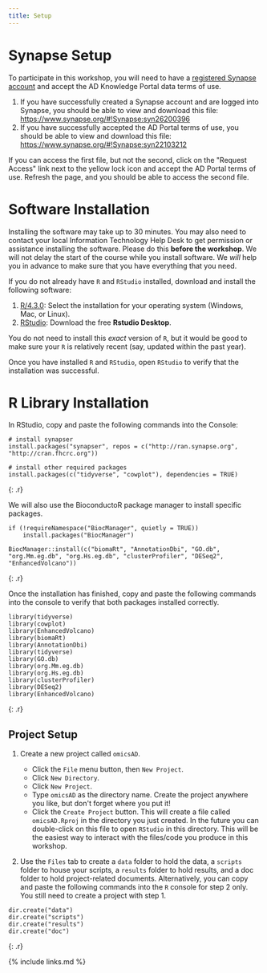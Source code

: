 ```yaml
---
title: Setup
---
```

# Synapse Setup

To participate in this workshop, you will need to have a [registered Synapse account](https://www.synapse.org) and accept the AD Knowledge Portal data terms of use.

1. If you have successfully created a Synapse account and are logged into Synapse, you should be able to view and download this file: <https://www.synapse.org/#!Synapse:syn26200396>
2. If you have successfully accepted the AD Portal terms of use, you should be able to view and download this file: <https://www.synapse.org/#!Synapse:syn22103212>

If you can access the first file, but not the second, click on the "Request Access" link next to the yellow lock icon and accept the AD Portal terms of use. Refresh the page, and you should be able to access the second file.

# Software Installation

Installing the software may take up to 30 minutes. You may also need to contact 
your local Information Technology Help Desk to get permission or assistance 
installing the software. 
Please do this **before the workshop**. We will not delay the start of the 
course while you install software. We *will* help you in advance to make sure 
that you have everything that you need.

If you do not already have `R` and `RStudio` installed, 
download and install the following software:

1. [R/4.3.0](https://cran.r-project.org/): Select the installation for your 
operating system (Windows, Mac, or Linux).
1. [RStudio](https://www.rstudio.com/products/rstudio/download/): Download the 
free **Rstudio Desktop**. 

You do not need to install this *exact* version of `R`, but it would be good to
make sure your `R` is relatively recent (say, updated within the past year).

Once you have installed `R` and `RStudio`, open `RStudio` to verify that the 
installation was successful.

# R Library Installation

In RStudio, copy and paste the following commands into the Console:

~~~
# install synapser
install.packages("synapser", repos = c("http://ran.synapse.org", "http://cran.fhcrc.org"))

# install other required packages
install.packages(c("tidyverse", "cowplot"), dependencies = TRUE)
~~~
{: .r}

We will also use the BioconductoR package manager to install specific packages. 
                   
~~~                   
if (!requireNamespace("BiocManager", quietly = TRUE))
    install.packages("BiocManager")
    
BiocManager::install(c("biomaRt", "AnnotationDbi", "GO.db", "org.Mm.eg.db", "org.Hs.eg.db", "clusterProfiler", "DESeq2", "EnhancedVolcano"))
~~~
{: .r}

Once the installation has finished, copy and paste the following commands into 
the console to verify that both packages installed correctly.

~~~
library(tidyverse)
library(cowplot)
library(EnhancedVolcano)
library(biomaRt)
library(AnnotationDbi)
library(tidyverse)
library(GO.db)
library(org.Mm.eg.db)
library(org.Hs.eg.db)
library(clusterProfiler)
library(DESeq2)
library(EnhancedVolcano)
~~~
{: .r}

## Project Setup

1. Create a new project called `omicsAD`. 
    - Click the `File` menu button, then `New Project`.
    - Click `New Directory`. 
    - Click `New Project`.
    - Type `omicsAD` as the directory name. Create the project anywhere you like,
      but don't forget where you put it!
    - Click the `Create Project` button.
    This will create a file called `omicsAD.Rproj` in the directory you just 
    created. In the future you can double-click on this file to open 
    `RStudio` in this directory. This will be the easiest way to interact
    with the files/code you produce in this workshop.

2. Use the `Files` tab to create  a `data` folder to hold the data, a `scripts` 
folder to house your scripts, a `results` folder to hold results, and a doc folder to hold project-related documents. 
Alternatively, you can copy and paste the following commands into the `R` 
console for step 2 only. You still need to create a project with step 1.

~~~
dir.create("data")
dir.create("scripts")
dir.create("results")
dir.create("doc")
~~~
{: .r}

{% include links.md %}
